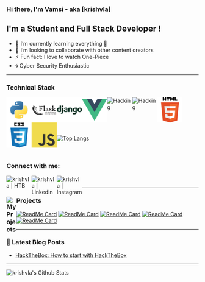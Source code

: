 ### Hi there, I'm Vamsi - aka [krishvla]

## I'm a Student and Full Stack Developer !
- 🌱 I’m currently learning everything 🤣
- 👯 I’m looking to collaborate with other content creators
- ⚡ Fun fact: I love to watch One-Piece
- :cyclone:  Cyber Security Enthusiastic
---

### Technical Stack
<img align="left" alt="Python" width="66px" src="https://raw.githubusercontent.com/github/explore/80688e429a7d4ef2fca1e82350fe8e3517d3494d/topics/python/python.png">
<img align="left" alt="Flask" width="66px" src="https://raw.githubusercontent.com/github/explore/80688e429a7d4ef2fca1e82350fe8e3517d3494d/topics/flask/flask.png">
<img align="left" alt="Django" width="66px" src="https://raw.githubusercontent.com/github/explore/80688e429a7d4ef2fca1e82350fe8e3517d3494d/topics/django/django.png">
<img align="left" alt="Vue Js" width="66px" src="https://raw.githubusercontent.com/github/explore/80688e429a7d4ef2fca1e82350fe8e3517d3494d/topics/vue/vue.png">
<img align="left" alt="Hacking" width="66px" src="https://image.flaticon.com/icons/png/512/843/843280.png">
<img align="left" alt="Hacking" width="66px" src="https://media-exp1.licdn.com/dms/image/C4D0BAQHvMeJi2yXd1A/company-logo_200_200/0?e=2159024400&v=beta&t=8v8emLtltvIv-zUuLs1yMs4HIVoz64ydTTl9m5PDh3A">
<img align="left" alt="HTML5" width="66px" src="https://raw.githubusercontent.com/github/explore/80688e429a7d4ef2fca1e82350fe8e3517d3494d/topics/html/html.png" />
<img align="left" alt="CSS3" width="66px" src="https://raw.githubusercontent.com/github/explore/80688e429a7d4ef2fca1e82350fe8e3517d3494d/topics/css/css.png" />
<img align="left" alt="JavaScript" width="66px" src="https://raw.githubusercontent.com/github/explore/80688e429a7d4ef2fca1e82350fe8e3517d3494d/topics/javascript/javascript.png" />
<br />
<br />
<br />
<br />
<br />

[![Top Langs](https://github-readme-stats.vercel.app/api/top-langs/?username=krishvla&layout=compact)](https://github.com/krishvla)

<br />

### Connect with me:
[<img align="left" alt="krishvla | HTB" width="66px" src="https://media-exp1.licdn.com/dms/image/C4D0BAQHvMeJi2yXd1A/company-logo_200_200/0?e=2159024400&v=beta&t=8v8emLtltvIv-zUuLs1yMs4HIVoz64ydTTl9m5PDh3A">][htbprofile]
[<img align="left" alt="krishvla | LinkedIn" width="66px" src="https://cdn.jsdelivr.net/npm/simple-icons@v3/icons/linkedin.svg" />][linkedin]
[<img align="left" alt="krishvla | Instagram" width="66px" src="https://cdn.jsdelivr.net/npm/simple-icons@v3/icons/instagram.svg" />][instagram]

<br />

---

### <img align="left" alt="My Projects" width="26px" src="https://toppng.com/uploads/preview/services-icons-implementation-01-01-project-implementation-icon-11563038221vwvtsitw9h.png" />Projects

[![ReadMe Card](https://github-readme-stats.vercel.app/api/pin/?username=krishvla&repo=weatherapp)](https://github.com/krishvla/weatherapp)
[![ReadMe Card](https://github-readme-stats.vercel.app/api/pin/?username=krishvla&repo=Hackathon-secure)](https://github.com/krishvla/Hackathon-secure)
[![ReadMe Card](https://github-readme-stats.vercel.app/api/pin/?username=krishvla&repo=AR-with-Flutter)](https://github.com/krishvla/AR-with-Flutter)
[![ReadMe Card](https://github-readme-stats.vercel.app/api/pin/?username=krishvla&repo=coda_challenge)](https://github.com/krishvla/coda_challenge)
[![ReadMe Card](https://github-readme-stats.vercel.app/api/pin/?username=krishvla&repo=dbms_project)](https://github.com/krishvla/dbms_project)


---
### 📕 Latest Blog Posts
<!-- BLOG-POST-LIST:START -->
- [HackTheBox: How to start with HackTheBox](https://vlabox.pythonanywhere.com/articles/-M5kcwHWSyxeF06gQ_fO/)
<!-- BLOG-POST-LIST:END -->

---

<img align="left" alt="krishvla's Github Stats" src="https://github-readme-stats.vercel.app/api?username=krishvla&show_icons=true&hide_border=true&include_all_commits=true&count_private=true&hide=prs,issues&theme=algolia" />


[htbprofile]: https://www.hackthebox.eu/profile/235903
[linkedin]: https://www.linkedin.com/in/vamsivla
[instagram]: https://www.instagram.com/vamsi_vla/